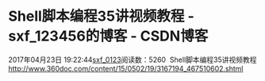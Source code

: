 # Shell脚本编程35讲视频教程 - sxf_123456的博客 - CSDN博客
2017年04月23日 19:22:44[sxf_0123](https://me.csdn.net/sxf_123456)阅读数：5260
 Shell脚本编程35讲视频教程
http://www.360doc.com/content/15/0502/19/3167194_467510602.shtml
